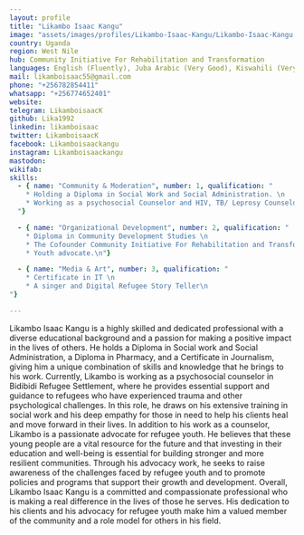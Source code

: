 ```yaml
---
layout: profile
title: "Likambo Isaac Kangu"
image: "assets/images/profiles/Likambo-Isaac-Kangu/Likambo-Isaac-Kangu.jpg"
country: Uganda
region: West Nile
hub: Community Initiative For Rehabilitation and Transformation
languages: English (Fluently), Juba Arabic (Very Good), Kiswahili (Very Good), Keliko (Native), Kakwa (Fluently)
mail: likamboisaac55@gmail.com
phone: "+256782854411"
whatsapp: "+256774652401"
website: 
telegram: LikamboisaacK
github: Lika1992
linkedin: likamboisaac
twitter: LikamboisaacK
facebook: Likamboisaackangu
instagram: Likamboisaackangu
mastodon: 
wikifab: 
skills:
  - { name: "Community & Moderation", number: 1, qualification: "
    * Holding a Diploma in Social Work and Social Administration. \n
    * Working as a psychosocial Counselor and HIV, TB/ Leprosy Counselor in the Health Sector in Bidibidi Refugee Settlement.\n
  "}

  - { name: "Organizational Development", number: 2, qualification: "
    * Diploma in Community Development Studies \n
    * The Cofounder Community Initiative For Rehabilitation and Transformation and CEO of The Refugee Voice all Refugee Led Organization.\n
    * Youth advocate.\n"}

  - { name: "Media & Art", number: 3, qualification: "
    * Certificate in IT \n
    * A singer and Digital Refugee Story Teller\n
"}

---
```

Likambo Isaac Kangu is a highly skilled and dedicated professional with a diverse educational background and a passion for making a positive impact in the lives of others. He holds a Diploma in Social work and Social Administration, a Diploma in Pharmacy, and a Certificate in Journalism, giving him a unique combination of skills and knowledge that he brings to his work. Currently, Likambo is working as a psychosocial counselor in Bidibidi Refugee Settlement, where he provides essential support and guidance to refugees who have experienced trauma and other psychological challenges. In this role, he draws on his extensive training in social work and his deep empathy for those in need to help his clients heal and move forward in their lives. In addition to his work as a counselor, Likambo is a passionate advocate for refugee youth. He believes that these young people are a vital resource for the future and that investing in their education and well-being is essential for building stronger and more resilient communities. Through his advocacy work, he seeks to raise awareness of the challenges faced by refugee youth and to promote policies and programs that support their growth and development. Overall, Likambo Isaac Kangu is a committed and compassionate professional who is making a real difference in the lives of those he serves. His dedication to his clients and his advocacy for refugee youth make him a valued member of the community and a role model for others in his field.
